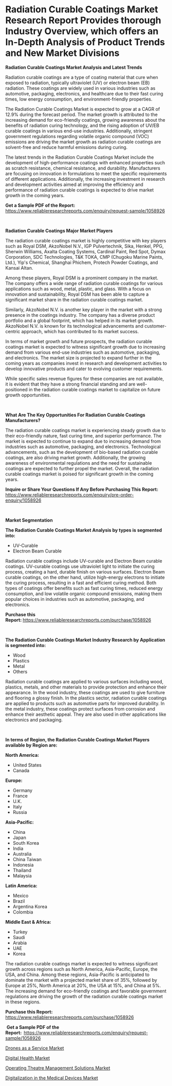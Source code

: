 <p><h1>Radiation Curable Coatings Market Research Report Provides thorough Industry Overview, which offers an In-Depth Analysis of Product Trends and New Market Divisions</h1></p><p><strong>Radiation Curable Coatings Market Analysis and Latest Trends</strong></p>
<p><p>Radiation curable coatings are a type of coating material that cure when exposed to radiation, typically ultraviolet (UV) or electron beam (EB) radiation. These coatings are widely used in various industries such as automotive, packaging, electronics, and healthcare due to their fast curing times, low energy consumption, and environment-friendly properties.</p><p>The Radiation Curable Coatings Market is expected to grow at a CAGR of 12.9% during the forecast period. The market growth is attributed to the increasing demand for eco-friendly coatings, growing awareness about the benefits of radiation curing technology, and the rising adoption of UV/EB curable coatings in various end-use industries. Additionally, stringent government regulations regarding volatile organic compound (VOC) emissions are driving the market growth as radiation curable coatings are solvent-free and reduce harmful emissions during curing.</p><p>The latest trends in the Radiation Curable Coatings Market include the development of high-performance coatings with enhanced properties such as scratch resistance, chemical resistance, and durability. Manufacturers are focusing on innovation in formulations to meet the specific requirements of different applications. Additionally, the increasing investment in research and development activities aimed at improving the efficiency and performance of radiation curable coatings is expected to drive market growth in the coming years.</p></p>
<p><strong>Get a Sample PDF of the Report:&nbsp;</strong> <a href="https://www.reliableresearchreports.com/enquiry/request-sample/1058926">https://www.reliableresearchreports.com/enquiry/request-sample/1058926</a></p>
<p>&nbsp;</p>
<p><strong>Radiation Curable Coatings Major Market Players</strong></p>
<p><p>The radiation curable coatings market is highly competitive with key players such as Royal DSM, AkzoNobel N.V., IGP Pulvertechnik, Sika, Henkel, PPG, Sherwin Williams, Axalta Coating Systems, Cardinal Paint, Red Spot, Dymax Corporation, SDC Technologies, T&K TOKA, CMP (Chugoku Marine Paints, Ltd.), Yip's Chemical, Shanghai Phichem, Protech Powder Coatings, and Kansai Altan.</p><p>Among these players, Royal DSM is a prominent company in the market. The company offers a wide range of radiation curable coatings for various applications such as wood, metal, plastic, and glass. With a focus on innovation and sustainability, Royal DSM has been able to capture a significant market share in the radiation curable coatings market.</p><p>Similarly, AkzoNobel N.V. is another key player in the market with a strong presence in the coatings industry. The company has a diverse product portfolio and a global footprint, which has helped in its market growth. AkzoNobel N.V. is known for its technological advancements and customer-centric approach, which has contributed to its market success.</p><p>In terms of market growth and future prospects, the radiation curable coatings market is expected to witness significant growth due to increasing demand from various end-use industries such as automotive, packaging, and electronics. The market size is projected to expand further in the coming years as companies invest in research and development activities to develop innovative products and cater to evolving customer requirements.</p><p>While specific sales revenue figures for these companies are not available, it is evident that they have a strong financial standing and are well-positioned in the radiation curable coatings market to capitalize on future growth opportunities.</p></p>
<p>&nbsp;</p>
<p><strong>What Are The Key Opportunities For Radiation Curable Coatings Manufacturers?</strong></p>
<p><p>The radiation curable coatings market is experiencing steady growth due to their eco-friendly nature, fast curing time, and superior performance. The market is expected to continue to expand due to increasing demand from industries such as automotive, packaging, and electronics. Technological advancements, such as the development of bio-based radiation curable coatings, are also driving market growth. Additionally, the growing awareness of environmental regulations and the need for sustainable coatings are expected to further propel the market. Overall, the radiation curable coatings market is poised for significant growth in the coming years.</p></p>
<p><strong>Inquire or Share Your Questions If Any Before Purchasing This Report:</strong> <a href="https://www.reliableresearchreports.com/enquiry/pre-order-enquiry/1058926">https://www.reliableresearchreports.com/enquiry/pre-order-enquiry/1058926</a></p>
<p>&nbsp;</p>
<p><strong>Market Segmentation</strong></p>
<p><strong>The Radiation Curable Coatings Market Analysis by types is segmented into:</strong></p>
<p><ul><li>UV-Curable</li><li>Electron Beam Curable</li></ul></p>
<p><p>Radiation curable coatings include UV-curable and Electron Beam curable coatings. UV-curable coatings use ultraviolet light to initiate the curing process, creating a hard, durable finish on various surfaces. Electron Beam curable coatings, on the other hand, utilize high-energy electrons to initiate the curing process, resulting in a fast and efficient curing method. Both types of coatings offer benefits such as fast curing times, reduced energy consumption, and low volatile organic compound emissions, making them popular choices in industries such as automotive, packaging, and electronics.</p></p>
<p><strong>Purchase this Report:&nbsp;</strong><a href="https://www.reliableresearchreports.com/purchase/1058926">https://www.reliableresearchreports.com/purchase/1058926</a></p>
<p>&nbsp;</p>
<p><strong>The Radiation Curable Coatings Market Industry Research by Application is segmented into:</strong></p>
<p><ul><li>Wood</li><li>Plastics</li><li>Metal</li><li>Others</li></ul></p>
<p><p>Radiation curable coatings are applied to various surfaces including wood, plastics, metals, and other materials to provide protection and enhance their appearance. In the wood industry, these coatings are used to give furniture and flooring a glossy finish. In the plastics sector, radiation curable coatings are applied to products such as automotive parts for improved durability. In the metal industry, these coatings protect surfaces from corrosion and enhance their aesthetic appeal. They are also used in other applications like electronics and packaging.</p></p>
<p>&nbsp;</p>
<p><strong>In terms of Region, the Radiation Curable Coatings Market Players available by Region are:</strong></p>
<p>
    <p> <strong> North America: </strong>
        <ul>
            <li>United States</li>
            <li>Canada</li>
        </ul>
        </p> 
    <p> <strong> Europe: </strong>
        <ul>
            <li>Germany</li>
            <li>France</li>
            <li>U.K.</li>
            <li>Italy</li>
            <li>Russia</li>
        </ul>
        </p> 
    <p> <strong> Asia-Pacific: </strong>
        <ul>
            <li>China</li>
            <li>Japan</li>
            <li>South Korea</li>
            <li>India</li>
            <li>Australia</li>
            <li>China Taiwan</li>
            <li>Indonesia</li>
            <li>Thailand</li>
            <li>Malaysia</li>
        </ul>
        </p> 
    <p> <strong> Latin America: </strong>
        <ul>
            <li>Mexico</li>
            <li>Brazil</li>
            <li>Argentina Korea</li>
            <li>Colombia</li>
        </ul>
        </p> 
    <p> <strong> Middle East & Africa: </strong>
        <ul>
            <li>Turkey</li>
            <li>Saudi</li>
            <li>Arabia</li>
            <li>UAE</li>
            <li>Korea</li>
        </ul>
    </p>
    </p>
<p><p>The radiation curable coatings market is expected to witness significant growth across regions such as North America, Asia-Pacific, Europe, the USA, and China. Among these regions, Asia-Pacific is anticipated to dominate the market with a projected market share of 35%, followed by Europe at 25%, North America at 20%, the USA at 15%, and China at 5%. The increasing demand for eco-friendly coatings and favorable government regulations are driving the growth of the radiation curable coatings market in these regions.</p></p>
<p><strong>Purchase this Report: </strong><a href="https://www.reliableresearchreports.com/purchase/1058926">https://www.reliableresearchreports.com/purchase/1058926</a></p>
<p>&nbsp;<strong>Get a Sample PDF of the Report:&nbsp;&nbsp;</strong><a href="https://www.reliableresearchreports.com/enquiry/request-sample/1058926">https://www.reliableresearchreports.com/enquiry/request-sample/1058926</a></p>
<p><strong></strong></p>
<p><p><a href="https://angry-finch-aaf.notion.site/Drones-as-a-Service-Market-Research-Report-Reveals-The-Latest-Trends-And-Opportunities-of-this-Marke-7255d2336c2049aeb2a556b568b7872d">Drones as a Service Market</a></p><p><a href="https://view.publitas.com/reportprime-1/digital-health-market-research-report-forecasted-for-period-from-2023-2030-by-market-type-market-application-and-region/">Digital Health Market</a></p><p><a href="https://view.publitas.com/reportprime-1/operating-theatre-management-solutions-market-size-and-examines-its-market-scope-with-a-primary-focus-on-growth-opportunities-and-forecasted-trends-spanning-from-2023-to-2030/">Operating Theatre Management Solutions Market</a></p><p><a href="https://view.publitas.com/reportprime-1/digitalization-in-the-medical-devices-market-dynamics-2023-2030-also-about-its-market-trends-projections-and-opportunities/">Digitalization in the Medical Devices Market</a></p></p>